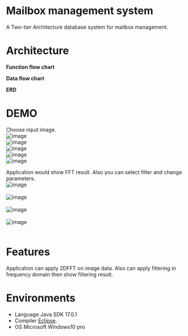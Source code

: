 # Mailbox management system
A Two-tier Architecture database system for mailbox management.

# Architecture

**Function flow chart**

**Data flow chart**

**ERD**




# DEMO

Choose input image.<br />
![image](https://github.com/ooniwatori/mailbox-management-system/blob/main/demo1/demo1-1.png
)<br />
![image](https://github.com/ooniwatori/mailbox-management-system/blob/main/demo1/demo1-2.png
)<br />
![image](https://github.com/ooniwatori/mailbox-management-system/blob/main/demo1/demo1-3.png
)<br />
![image](https://github.com/ooniwatori/mailbox-management-system/blob/main/demo1/demo1-4.png
)<br />
![image](https://github.com/ooniwatori/mailbox-management-system/blob/main/demo1/demo1-5.png
)<br />

Application would show FFT result. Also you can select filter and change parameters.<br />
![image](https://github.com/ooniwatori/mailbox-management-system/blob/main/demo2/demo2-1.png
)<br /><br />
![image](https://github.com/ooniwatori/mailbox-management-system/blob/main/demo2/demo2-2.png
)<br /><br />
![image](https://github.com/ooniwatori/mailbox-management-system/blob/main/demo2/demo2-3.png
)<br /><br />
![image](https://github.com/ooniwatori/mailbox-management-system/blob/main/demo2/demo2-4.png
)<br /><br />



# Features

Application can apply 2DFFT on image data. Also can apply filtering in frequency domain then show filtering result.

# Environments 

* Language Java SDK 17.0.1
* Compiler [Eclipse](https://www.eclipse.org/).
* OS Microsoft Windows10 pro
